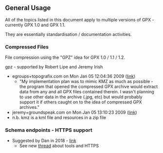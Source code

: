 ## General Usage

All of the topics listed in this document apply to multiple versions of GPX - currently GPX 1.0 and GPX 1.1.

They are essentially standardisation / documentation activities.



### Compressed Files

File compression using the "GPZ" idea for GPX 1.0 / 1.1 / 1.2.

gpz - supported by Robert Lipe and Jeremy Irish

- egroups+topografix.com on Mon Jan 05 12:04:36 2009 ([link](https://www.topografix.com/gpx_mailing_list.asp#796201311.20090105144640@topografix.com))
  - "My implementation plan was to mimic KMZ as much as possible - the program that opened the compressed GPX archive would extract data from any and all GPX files contained therein.  I wasn't planning to use other data in the archive (.jpg, etc) but would probably support it if others caught on to the idea of compressed GPX archives."
- jeremy+groundspeak.com on Mon Jan 05 13:10:23 2009 ([link](https://www.topografix.com/gpx_mailing_list.asp#20090105211019.4ac0c100@rosie.groundspeak.biz))
- n.b. kmz is a kml file and resources in a zip file



### Schema endpoints - HTTPS support

- Suggested by Dan in 2018 - [link](https://www.topografix.com/gpx_mailing_list.asp#698030247.20180425090713@topografix.com)
  - See new [thread](https://groups.io/g/gpx/topic/tools_for_validating_gpx/95697089?p=,,,20,0,0,0::recentpostdate/sticky,,,20,2,0,95697089,previd%3D1693402933996920097,nextid%3D1607599082822356246&previd=1693402933996920097&nextid=1607599082822356246) about tools and HTTPS

